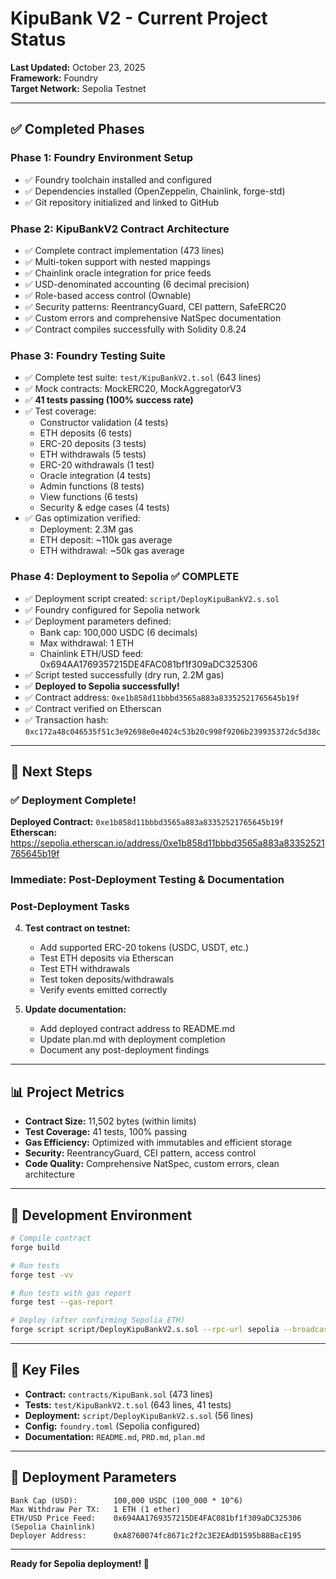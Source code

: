 # KipuBank V2 - Current Project Status

**Last Updated:** October 23, 2025  
**Framework:** Foundry  
**Target Network:** Sepolia Testnet

---

## ✅ Completed Phases

### Phase 1: Foundry Environment Setup
- ✅ Foundry toolchain installed and configured
- ✅ Dependencies installed (OpenZeppelin, Chainlink, forge-std)
- ✅ Git repository initialized and linked to GitHub

### Phase 2: KipuBankV2 Contract Architecture
- ✅ Complete contract implementation (473 lines)
- ✅ Multi-token support with nested mappings
- ✅ Chainlink oracle integration for price feeds
- ✅ USD-denominated accounting (6 decimal precision)
- ✅ Role-based access control (Ownable)
- ✅ Security patterns: ReentrancyGuard, CEI pattern, SafeERC20
- ✅ Custom errors and comprehensive NatSpec documentation
- ✅ Contract compiles successfully with Solidity 0.8.24

### Phase 3: Foundry Testing Suite
- ✅ Complete test suite: `test/KipuBankV2.t.sol` (643 lines)
- ✅ Mock contracts: MockERC20, MockAggregatorV3
- ✅ **41 tests passing (100% success rate)**
- ✅ Test coverage:
  - Constructor validation (4 tests)
  - ETH deposits (6 tests)
  - ERC-20 deposits (3 tests)
  - ETH withdrawals (5 tests)
  - ERC-20 withdrawals (1 test)
  - Oracle integration (4 tests)
  - Admin functions (8 tests)
  - View functions (6 tests)
  - Security & edge cases (4 tests)
- ✅ Gas optimization verified:
  - Deployment: 2.3M gas
  - ETH deposit: ~110k gas average
  - ETH withdrawal: ~50k gas average

### Phase 4: Deployment to Sepolia ✅ COMPLETE
- ✅ Deployment script created: `script/DeployKipuBankV2.s.sol`
- ✅ Foundry configured for Sepolia network
- ✅ Deployment parameters defined:
  - Bank cap: 100,000 USDC (6 decimals)
  - Max withdrawal: 1 ETH
  - Chainlink ETH/USD feed: 0x694AA1769357215DE4FAC081bf1f309aDC325306
- ✅ Script tested successfully (dry run, 2.2M gas)
- ✅ **Deployed to Sepolia successfully!**
- ✅ Contract address: `0xe1b858d11bbbd3565a883a83352521765645b19f`
- ✅ Contract verified on Etherscan
- ✅ Transaction hash: `0xc172a48c046535f51c3e92698e0e4024c53b20c998f9206b239935372dc5d38c`

---

## 🎯 Next Steps

### ✅ Deployment Complete!

**Deployed Contract:** `0xe1b858d11bbbd3565a883a83352521765645b19f`  
**Etherscan:** https://sepolia.etherscan.io/address/0xe1b858d11bbbd3565a883a83352521765645b19f

### Immediate: Post-Deployment Testing & Documentation

### Post-Deployment Tasks

4. **Test contract on testnet:**
   - Add supported ERC-20 tokens (USDC, USDT, etc.)
   - Test ETH deposits via Etherscan
   - Test ETH withdrawals
   - Test token deposits/withdrawals
   - Verify events emitted correctly

5. **Update documentation:**
   - Add deployed contract address to README.md
   - Update plan.md with deployment completion
   - Document any post-deployment findings

---

## 📊 Project Metrics

- **Contract Size:** 11,502 bytes (within limits)
- **Test Coverage:** 41 tests, 100% passing
- **Gas Efficiency:** Optimized with immutables and efficient storage
- **Security:** ReentrancyGuard, CEI pattern, access control
- **Code Quality:** Comprehensive NatSpec, custom errors, clean architecture

---

## 🔧 Development Environment

```bash
# Compile contract
forge build

# Run tests
forge test -vv

# Run tests with gas report
forge test --gas-report

# Deploy (after confirming Sepolia ETH)
forge script script/DeployKipuBankV2.s.sol --rpc-url sepolia --broadcast --verify
```

---

## 📝 Key Files

- **Contract:** `contracts/KipuBank.sol` (473 lines)
- **Tests:** `test/KipuBankV2.t.sol` (643 lines, 41 tests)
- **Deployment:** `script/DeployKipuBankV2.s.sol` (56 lines)
- **Config:** `foundry.toml` (Sepolia configured)
- **Documentation:** `README.md`, `PRD.md`, `plan.md`

---

## 🚀 Deployment Parameters

```solidity
Bank Cap (USD):        100,000 USDC (100_000 * 10^6)
Max Withdraw Per TX:   1 ETH (1 ether)
ETH/USD Price Feed:    0x694AA1769357215DE4FAC081bf1f309aDC325306 (Sepolia Chainlink)
Deployer Address:      0xA8760074fc8671c2f2c3E2EAdD1595b88BacE195
```

---

**Ready for Sepolia deployment! 🎉**
